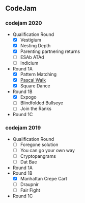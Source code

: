 <h2>CodeJam</h2>    

<h3>codejam 2020</h3>

* Qualification Round
  - [x] Vestigium<br>
  - [x] Nesting Depth<br>
  - [x] Parenting partnering returns<br>
  - [ ] ESAb ATAd<br>
  - [ ] Indicium<br>
* Round 1A     
  - [x] Pattern Matching<br>
  - [x] [Pascal Walk](https://m.blog.naver.com/PostView.nhn?blogId=dsyun96&logNo=221903054035&navType=tl)<br>
  - [x] Square Dance<br>
* Round 1B      
  - [x] Expogo<br>
  - [ ] Blindfolded Bullseye<br>
  - [ ] Join the Ranks<br>
* Round 1C

<h3>codejam 2019</h3>

* Qualification Round
  - [ ] Foregone solution<br>
  - [ ] You can go your own way<br>
  - [ ] Cryptopangrams<br>
  - [ ] Dat Bae<br>
* Round 1A
* Round 1B     
  - [x] Manhattan Crepe Cart<br>
  - [ ] Draupnir<br>  
  - [ ] Fair Fight<br>
* Round 1C
